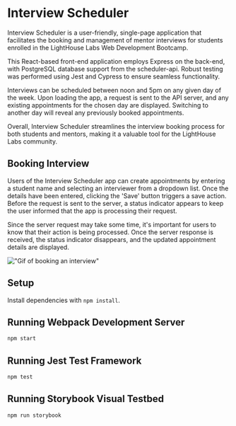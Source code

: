 # Interview Scheduler
Interview Scheduler is a user-friendly, single-page application that facilitates the booking and management of mentor interviews for students enrolled in the LightHouse Labs Web Development Bootcamp.

This React-based front-end application employs Express on the back-end, with PostgreSQL database support from the scheduler-api. Robust testing was performed using Jest and Cypress to ensure seamless functionality.

Interviews can be scheduled between noon and 5pm on any given day of the week. Upon loading the app, a request is sent to the API server, and any existing appointments for the chosen day are displayed. Switching to another day will reveal any previously booked appointments.

Overall, Interview Scheduler streamlines the interview booking process for both students and mentors, making it a valuable tool for the LightHouse Labs community.

## Booking Interview
Users of the Interview Scheduler app can create appointments by entering a student name and selecting an interviewer from a dropdown list. Once the details have been entered, clicking the 'Save' button triggers a save action. Before the request is sent to the server, a status indicator appears to keep the user informed that the app is processing their request.

Since the server request may take some time, it's important for users to know that their action is being processed. Once the server response is received, the status indicator disappears, and the updated appointment details are displayed.

!["Gif of booking an interview"](docs/Booking%20Interview.gif)
## Setup

Install dependencies with `npm install`.

## Running Webpack Development Server

```sh
npm start
```

## Running Jest Test Framework

```sh
npm test
```

## Running Storybook Visual Testbed

```sh
npm run storybook
```

